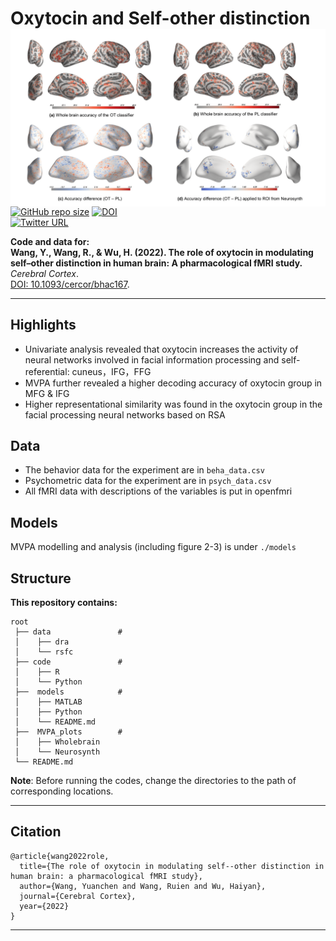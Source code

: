 # Oxytocin and Self-other distinction <img src="https://raw.githubusercontent.com/andlab-um/OT_face/main/demo.png" align="right" width="561px">

[![GitHub repo size](https://img.shields.io/github/languages/code-size/andlab-um/OT_face?color=brightgreen&label=repo%20size&logo=github)](https://github.com/andlab-um/OT_face)
[![DOI](https://img.shields.io/badge/DOI-10.1093%2Fcercor%2Fbhac167-blue)](https://doi.org/10.1093/cercor/bhac167)<br />
[![Twitter URL](https://img.shields.io/twitter/url?label=%40ANDlab3&style=social&url=https%3A%2F%2Ftwitter.com%2Flizhn7)](https://twitter.com/ANDlab3)

**Code and data for: <br />**
**Wang, Y., Wang, R., & Wu, H. (2022). The role of oxytocin in modulating self–other distinction in human brain: A pharmacological fMRI study.** *Cerebral Cortex*. <br />
[DOI: 10.1093/cercor/bhac167](https://doi.org/10.1093/cercor/bhac167).
___

## Highlights
- Univariate analysis revealed that oxytocin increases the activity of neural networks involved in facial information processing and self-referential: cuneus，IFG，FFG
- MVPA further revealed a higher decoding accuracy of oxytocin group in MFG & IFG
- Higher representational similarity was found in the oxytocin group in the facial processing neural networks based on RSA


## Data


- The behavior data for the experiment are in `beha_data.csv`
- Psychometric data for the experiment are in `psych_data.csv`
- All fMRI data with descriptions of the variables is put in openfmri

## Models

MVPA modelling and analysis (including figure 2-3) is under `./models`

## Structure

**This repository contains:**
```
root
 ├── data               # 
 │    ├── dra 
 │    └── rsfc
 ├── code               # 
 │    ├── R
 │    └── Python
 ├──  models            # 
 │    ├── MATLAB
 │    ├── Python
 │    └── README.md
 ├──  MVPA_plots        # 
 │    ├── Wholebrain
 │    └── Neurosynth
 └── README.md
```
**Note**: Before running the codes, change the directories to the path of corresponding locations. <br />

___

## Citation

    @article{wang2022role,
      title={The role of oxytocin in modulating self--other distinction in human brain: a pharmacological fMRI study},
      author={Wang, Yuanchen and Wang, Ruien and Wu, Haiyan},
      journal={Cerebral Cortex},
      year={2022}
    }
    
___
